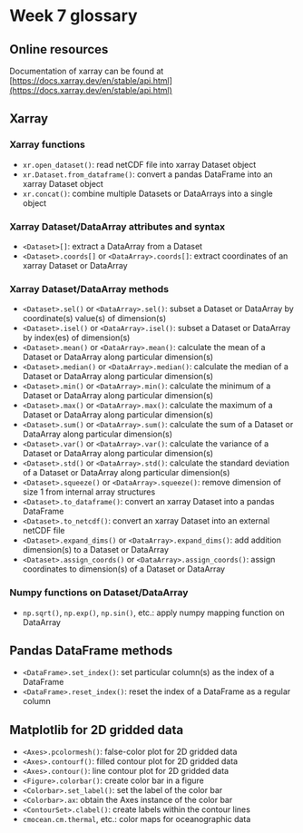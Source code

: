 # Week 7 glossary

## Online resources

Documentation of xarray can be found at [https://docs.xarray.dev/en/stable/api.html](https://docs.xarray.dev/en/stable/api.html)

## Xarray

### Xarray functions

+ `xr.open_dataset()`: read netCDF file into xarray Dataset object
+ `xr.Dataset.from_dataframe()`: convert a pandas DataFrame into an xarray Dataset object
+ `xr.concat()`: combine multiple Datasets or DataArrays into a single object

### Xarray Dataset/DataArray attributes and syntax

+ `<Dataset>[]`: extract a DataArray from a Dataset
+ `<Dataset>.coords[]` or `<DataArray>.coords[]`: extract coordinates of an xarray Dataset or DataArray

### Xarray Dataset/DataArray methods

+ `<Dataset>.sel()` or `<DataArray>.sel()`: subset a Dataset or DataArray by coordinate(s) value(s) of dimension(s)
+ `<Dataset>.isel()` or `<DataArray>.isel()`: subset a Dataset or DataArray by index(es) of dimension(s)
+ `<Dataset>.mean()` or `<DataArray>.mean()`: calculate the mean of a Dataset or DataArray along particular dimension(s)
+ `<Dataset>.median()` or `<DataArray>.median()`: calculate the median of a Dataset or DataArray along particular dimension(s)
+ `<Dataset>.min()` or `<DataArray>.min()`: calculate the minimum of a Dataset or DataArray along particular dimension(s)
+ `<Dataset>.max()` or `<DataArray>.max()`: calculate the maximum of a Dataset or DataArray along particular dimension(s)
+ `<Dataset>.sum()` or `<DataArray>.sum()`: calculate the sum of a Dataset or DataArray along particular dimension(s)
+ `<Dataset>.var()` or `<DataArray>.var()`: calculate the variance of a Dataset or DataArray along particular dimension(s)
+ `<Dataset>.std()` or `<DataArray>.std()`: calculate the standard deviation of a Dataset or DataArray along particular dimension(s)
+ `<Dataset>.squeeze()` or `<DataArray>.squeeze()`: remove dimension of size 1 from internal array structures
+ `<Dataset>.to_dataframe()`: convert an xarray Dataset into a pandas DataFrame
+ `<Dataset>.to_netcdf()`: convert an xarray Dataset into an external netCDF file
+ `<Dataset>.expand_dims()` or `<DataArray>.expand_dims()`: add addition dimension(s) to a Dataset or DataArray
+ `<Dataset>.assign_coords()` or `<DataArray>.assign_coords()`: assign coordinates to dimension(s) of a Dataset or DataArray

### Numpy functions on Dataset/DataArray

+ `np.sqrt()`, `np.exp()`, `np.sin()`, etc.: apply numpy mapping function on DataArray

## Pandas DataFrame methods

+ `<DataFrame>.set_index()`: set particular column(s) as the index of a DataFrame
+ `<DataFrame>.reset_index()`: reset the index of a DataFrame as a regular column

## Matplotlib for 2D gridded data

+ `<Axes>.pcolormesh()`: false-color plot for 2D gridded data
+ `<Axes>.contourf()`: filled contour plot for 2D gridded data
+ `<Axes>.contour()`: line contour plot for 2D gridded data
+ `<Figure>.colorbar()`: create color bar in a figure
+ `<Colorbar>.set_label()`: set the label of the color bar
+ `<Colorbar>.ax`: obtain the Axes instance of the color bar
+ `<ContourSet>.clabel()`: create labels within the contour lines
+ `cmocean.cm.thermal`, etc.: color maps for oceanographic data

